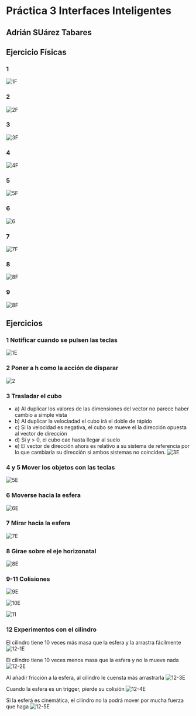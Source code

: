 # Práctica 3 Interfaces Inteligentes
## Adrián SUárez Tabares

## Ejercicio Físicas

### 1
![1F](./images/1F.gif)

### 2
![2F](./images/2F.gif)

### 3
![3F](./images/3F.gif)

### 4
![4F](./images/4F.gif)

### 5
![5F](./images/5F.gif)

### 6
![6](./images/6.gif)

### 7
![7F](./images/7F.gif)

### 8
![8F](./images/8F.gif)

### 9
![8F](./images/8F.gif)



## Ejercicios
### 1 Notificar cuando se pulsen las teclas
![1E](./images/1E.gif)

### 2 Poner a h como la acción de disparar

![2](./images/2.png)

### 3 Trasladar el cubo
- a) Al duplicar los valores de las dimensiones del vector no parece haber cambio a simple vista  
- b) Al duplicar la velociadad el cubo irá el doble de rápido
- c) Si la velocidad es negativa, el cubo se mueve el la dirección opuesta al vector de dirección
- d) Si y > 0, el cubo cae hasta llegar al suelo 
- e) El vector de dirección ahora es relativo a su sistema de referencia por lo que cambiaría su dirección si ambos sistemas no coinciden.
![3E](./images/3E.gif)
### 4 y 5 Mover los objetos con las teclas
![5E](./images/5E.gif)

### 6 Moverse hacia la esfera
![6E](./images/6E.gif)

### 7 Mirar hacia la esfera
![7E](./images/7E.gif)


### 8 Girae sobre el eje horizonatal
![8E](./images/8E.gif)

### 9-11 Colisiones
![9E](./images/9E.gif)

![10E](./images/10E.gif)

![11](./images/11.gif)

### 12 Experimentos con el cilindro
El cilindro tiene 10 veces más masa que la esfera y la arrastra fácilmente
![12-1E](./images/12-1E.gif)

El cilindro tiene 10 veces menos masa que la esfera y no la mueve nada
![12-2E](./images/12-2E.gif)

Al añadir fricción a la esfera, al cilindro le cuensta más arrastrarla
![12-3E](./images/12-3E.gif)

Cuando la esfera es un trigger, pierde su colisión
![12-4E](./images/12-4E.gif)

Si la esferá es cinemática, el cilindro no la podrá mover por mucha fuerza que haga
![12-5E](./images/12-5E.gif)

